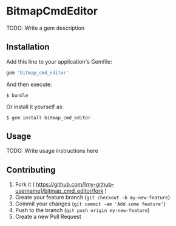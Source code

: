 # BitmapCmdEditor

TODO: Write a gem description

## Installation

Add this line to your application's Gemfile:

```ruby
gem 'bitmap_cmd_editor'
```

And then execute:

    $ bundle

Or install it yourself as:

    $ gem install bitmap_cmd_editor

## Usage

TODO: Write usage instructions here

## Contributing

1. Fork it ( https://github.com/[my-github-username]/bitmap_cmd_editor/fork )
2. Create your feature branch (`git checkout -b my-new-feature`)
3. Commit your changes (`git commit -am 'Add some feature'`)
4. Push to the branch (`git push origin my-new-feature`)
5. Create a new Pull Request
